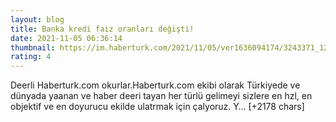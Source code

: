 ```yaml
--- 
layout: blog
title: Banka kredi faiz oranları değişti!
date: 2021-11-05 06:36:14
thumbnail: https://im.haberturk.com/2021/11/05/ver1636094174/3243371_1200x627.jpg
rating: 4
---
```

Deerli Haberturk.com okurlar.Haberturk.com ekibi olarak Türkiyede ve dünyada yaanan ve haber deeri tayan her türlü gelimeyi sizlere en hzl, en objektif ve en doyurucu ekilde ulatrmak için çalyoruz. Y… [+2178 chars]